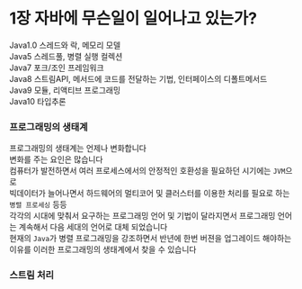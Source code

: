 # 1장 자바에 무슨일이 일어나고 있는가?

Java1.0 스레드와 락, 메모리 모델  
Java5 스레드풀, 병렬 실행 컬렉션  
Java7 포크/조인 프레임워크  
Java8 스트림API, 메서드에 코드를 전달하는 기법, 인터페이스의 디폴트메서드  
Java9 모듈, 리액티브 프로그래밍  
Java10 타입추론  

### 프로그래밍의 생태계  
프로그래밍의 생태계는 언제나 변화합니다  
변화를 주는 요인은 많습니다  
컴퓨터가 발전하면서 여러 프로세스에서의 안정적인 호환성을 필요하던 시기에는 `JVM`으로  
빅데이터가 늘어나면서 하드웨어의 멀티코어 및 클러스터를 이용한 처리를 필요로 하는 `병렬 프로세싱` 등등  
각각의 시대에 맞춰서 요구하는 프로그래밍 언어 및 기법이 달라지면서 프로그래밍 언어는 계속해서 다음 세대의 언어로 대체 되었습니다  
현재의 `Java`가 병렬 프로그래밍을 강조하면서 반년에 한번 버젼을 업그레이드 해야하는 이유를 이러한 프로그래밍의 생태계에서 찾을 수 있습니다  

### 스트림 처리
 